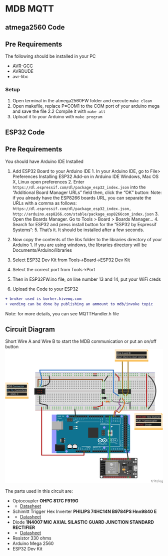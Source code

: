 # MDB MQTT
## atmega2560 Code

## Pre Requirements
 
 The following should be installed in your PC
 
  - AVR-GCC
  - AVRDUDE
  - avr-libc

### Setup

  1. Open terminal in the atmega2560FW folder and execute `make clean`
  2. Open makefile, replace P=COM1 to the COM port of your arduino mega and save the file
  2.2 Compile it with `make all`
  3. Upload it to your Arduino with `make program`

## ESP32 Code
## Pre Requirements

You should have Arduino IDE Installed

  1.  Add ESP32 Board to your Arduino IDE
    1. In your Arduino IDE, go to File> Preferences
        Installing ESP32 Add-on in Arduino IDE Windows, Mac OS X, Linux open preferences
    2. Enter ```https://dl.espressif.com/dl/package_esp32_index.json``` into the “Additional Board Manager URLs” field then, click the “OK” button:
    Note: if you already have the ESP8266 boards URL, you can separate the URLs with a comma as follows:
    ```https://dl.espressif.com/dl/package_esp32_index.json,
      http://arduino.esp8266.com/stable/package_esp8266com_index.json```
    3. Open the Boards Manager. Go to Tools > Board > Boards Manager…
    4. Search for ESP32 and press install button for the “ESP32 by Espressif Systems“:
    5. That’s it. It should be installed after a few seconds.

  2.  Now copy the contents of the libs folder to the libraries directory of your Arduino
    1. If you are using windows, the libraries directory will be Documents/Arduino/libraries
  3.  Select ESP32 Dev Kit from Tools->Board->ESP32 Dev Kit
  4.  Select the correct port from Tools->Port
  5.  Then in ESP32FW.ino file, on line number 13 and 14, put your WiFi creds
  6.  Upload the Code to your ESP32

  ```diff
  + broker used is borker.hivemq.com
  + vending can be done by publishing an ammount to mdb/invoke topic
  ```
  Note: for more details, you can see MQTTHandler.h file




## Circuit Diagram
Short Wire A and Wire B to start the MDB communication or put an on/off button
![GitHub Logo](CircuitQ_bb.png)

The parts used in this circuit are:

* Optocoupler __OHPC 817C F919G__
* * [Datasheet](https://www.farnell.com/datasheets/73758.pdf)
* Schimitt Trigger Hex Inverter __PHILIPS 74HC14N B9784PS Hnn9840 E__
* * [Datasheet](https://datasheet.octopart.com/74HC14N-Philips-datasheet-7274161.pdf)
* Diode __1N4007 MIC AXIAL SILASTIC GUARD JUNCTION STANDARD RECTIFIER__
* * [Datasheet](https://rdd-tech.com/sites/default/files/attachment/1N4007%20MIC.pdf)
* Resistor 330 ohms
* Arduino Mega 2560
* ESP32 Dev Kit


